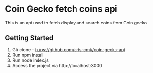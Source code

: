 # Coin Gecko  fetch coins api
This is an api used to fetch display and search coins from Coin gecko.

## Getting Started

1. Git clone  - https://github.com/cris-cmk/coin-gecko-api
2. Run npm install
3. Run node index.js
4. Access the project via http://localhost:3000



